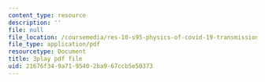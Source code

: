 ```yaml
---
content_type: resource
description: ''
file: null
file_location: /coursemedia/res-10-s95-physics-of-covid-19-transmission-fall-2020/21676f349a7195402ba967ccb5e50373_fdbeCmYRVzA.pdf
file_type: application/pdf
resourcetype: Document
title: 3play pdf file
uid: 21676f34-9a71-9540-2ba9-67ccb5e50373
---
```

